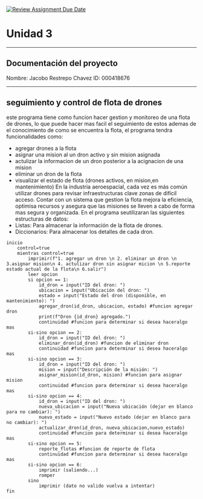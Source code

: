 [![Review Assignment Due Date](https://classroom.github.com/assets/deadline-readme-button-22041afd0340ce965d47ae6ef1cefeee28c7c493a6346c4f15d667ab976d596c.svg)](https://classroom.github.com/a/PehQeuqy)
# Unidad 3

---

## Documentación del proyecto
Nombre:  Jacobo Restrepo Chavez
ID:  000418676

---
## seguimiento y control de flota de drones
este programa tiene como funcion hacer gestion y monitoreo de una flota de drones, lo que puede hacer mas facil el seguimiento de estos ademas de el conocimiento de como se encuentra la flota, el programa tendra funcionalidades como: 
- agregar drones a la flota
- asignar una mision al un dron activo y sin mision asignada
- actulizar la informacion de un dron posterior a la acignacion de una mision 
- eliminar un dron de la flota
- visualizar el estado de flota (drones activos, en mision,en mantenimiento)
En la industria aeroespacial, cada vez es más común utilizar drones para revisar infraestructuras clave zonas de difícil acceso. Contar con un sistema que gestion la flota mejora la eficiencia, optimisa recursos y asegura que las misiones se lleven a cabo de forma mas segura y organizada.
En el programa seutilizaran las siguientes estructuras de datos:
- Listas: Para almacenar la información de la flota de drones.
- Diccionarios: Para almacenar los detalles de cada dron.


```
inicio
    control=true
    mientras control=true
        imprimir(f"1. agregar un dron \n 2. eliminar un dron \n 3.asignar mision\n 4. actulizar dron sin asignar micion \n 5.reporte estado actual de la flota\n 6.salir")
        leer opcion
        si opcion == 1:
            id_dron = input("ID del dron: ")
            ubicacion = input("Ubicación del dron: ")
            estado = input("Estado del dron (disponible, en mantenimiento): ")
            agregar_dron(id_dron, ubicacion, estado) #funcion agregar dron 
            print(f"Dron {id_dron} agregado.")
            continuidad #funcion para determinar si desea haceralgo mas
        si-sino opcion == 2:
            id_dron = input("ID del dron: ")
            eliminar_dron(id_dron) #funcion de eliminar dron
            continuidad #funcion para determinar si desea haceralgo mas
        si-sino opcion == 3:
            id_dron = input("ID del dron: ")
            mision = input("Descripción de la misión: ")
            asignar_mision(id_dron, mision) #funcion para asignar mision
            continuidad #funcion para determinar si desea haceralgo mas
        si-sino opcion == 4:
            id_dron = input("ID del dron: ")
            nueva_ubicacion = input("Nueva ubicación (dejar en blanco para no cambiar): ")
            nuevo_estado = input("Nuevo estado (dejar en blanco para no cambiar): ")
            actualizar_dron(id_dron, nueva_ubicacion,nuevo_estado)
            continuidad #funcion para determinar si desea haceralgo mas
        si-sino opcion == 5:
            reporte_flotas #funcion de reporte de flota
            continuidad #funcion para determinar si desea haceralgo mas
        si-sino opcion == 6:
            imprimir (saliendo...)
            romper
        sino 
            imprimir (dato no valido vuelva a intentar)
fin
```